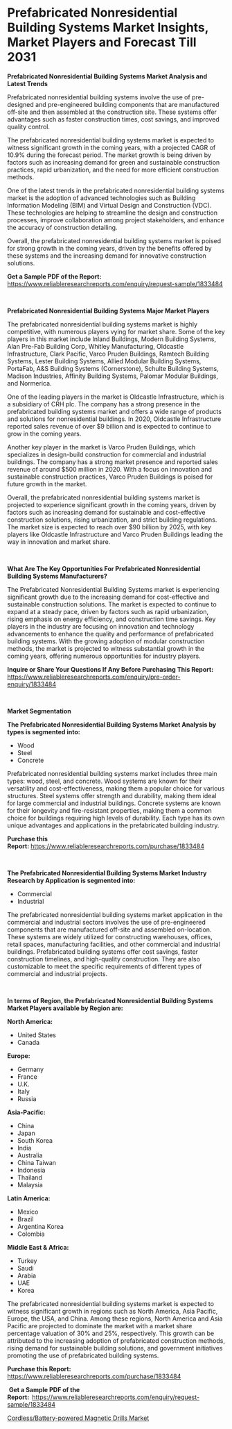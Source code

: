 <p><h1>Prefabricated Nonresidential Building Systems Market Insights, Market Players and Forecast Till 2031</h1></p><p><strong>Prefabricated Nonresidential Building Systems Market Analysis and Latest Trends</strong></p>
<p><p>Prefabricated nonresidential building systems involve the use of pre-designed and pre-engineered building components that are manufactured off-site and then assembled at the construction site. These systems offer advantages such as faster construction times, cost savings, and improved quality control.</p><p>The prefabricated nonresidential building systems market is expected to witness significant growth in the coming years, with a projected CAGR of 10.9% during the forecast period. The market growth is being driven by factors such as increasing demand for green and sustainable construction practices, rapid urbanization, and the need for more efficient construction methods.</p><p>One of the latest trends in the prefabricated nonresidential building systems market is the adoption of advanced technologies such as Building Information Modeling (BIM) and Virtual Design and Construction (VDC). These technologies are helping to streamline the design and construction processes, improve collaboration among project stakeholders, and enhance the accuracy of construction detailing.</p><p>Overall, the prefabricated nonresidential building systems market is poised for strong growth in the coming years, driven by the benefits offered by these systems and the increasing demand for innovative construction solutions.</p></p>
<p><strong>Get a Sample PDF of the Report:&nbsp;</strong> <a href="https://www.reliableresearchreports.com/enquiry/request-sample/1833484">https://www.reliableresearchreports.com/enquiry/request-sample/1833484</a></p>
<p>&nbsp;</p>
<p><strong>Prefabricated Nonresidential Building Systems Major Market Players</strong></p>
<p><p>The prefabricated nonresidential building systems market is highly competitive, with numerous players vying for market share. Some of the key players in this market include Inland Buildings, Modern Building Systems, Alan Pre-Fab Building Corp, Whitley Manufacturing, Oldcastle Infrastructure, Clark Pacific, Varco Pruden Buildings, Ramtech Building Systems, Lester Building Systems, Allied Modular Building Systems, PortaFab, A&S Building Systems (Cornerstone), Schulte Building Systems, Madison Industries, Affinity Building Systems, Palomar Modular Buildings, and Normerica.</p><p>One of the leading players in the market is Oldcastle Infrastructure, which is a subsidiary of CRH plc. The company has a strong presence in the prefabricated building systems market and offers a wide range of products and solutions for nonresidential buildings. In 2020, Oldcastle Infrastructure reported sales revenue of over $9 billion and is expected to continue to grow in the coming years.</p><p>Another key player in the market is Varco Pruden Buildings, which specializes in design-build construction for commercial and industrial buildings. The company has a strong market presence and reported sales revenue of around $500 million in 2020. With a focus on innovation and sustainable construction practices, Varco Pruden Buildings is poised for future growth in the market.</p><p>Overall, the prefabricated nonresidential building systems market is projected to experience significant growth in the coming years, driven by factors such as increasing demand for sustainable and cost-effective construction solutions, rising urbanization, and strict building regulations. The market size is expected to reach over $90 billion by 2025, with key players like Oldcastle Infrastructure and Varco Pruden Buildings leading the way in innovation and market share.</p></p>
<p>&nbsp;</p>
<p><strong>What Are The Key Opportunities For Prefabricated Nonresidential Building Systems Manufacturers?</strong></p>
<p><p>The Prefabricated Nonresidential Building Systems market is experiencing significant growth due to the increasing demand for cost-effective and sustainable construction solutions. The market is expected to continue to expand at a steady pace, driven by factors such as rapid urbanization, rising emphasis on energy efficiency, and construction time savings. Key players in the industry are focusing on innovation and technology advancements to enhance the quality and performance of prefabricated building systems. With the growing adoption of modular construction methods, the market is projected to witness substantial growth in the coming years, offering numerous opportunities for industry players.</p></p>
<p><strong>Inquire or Share Your Questions If Any Before Purchasing This Report:</strong> <a href="https://www.reliableresearchreports.com/enquiry/pre-order-enquiry/1833484">https://www.reliableresearchreports.com/enquiry/pre-order-enquiry/1833484</a></p>
<p>&nbsp;</p>
<p><strong>Market Segmentation</strong></p>
<p><strong>The Prefabricated Nonresidential Building Systems Market Analysis by types is segmented into:</strong></p>
<p><ul><li>Wood</li><li>Steel</li><li>Concrete</li></ul></p>
<p><p>Prefabricated nonresidential building systems market includes three main types: wood, steel, and concrete. Wood systems are known for their versatility and cost-effectiveness, making them a popular choice for various structures. Steel systems offer strength and durability, making them ideal for large commercial and industrial buildings. Concrete systems are known for their longevity and fire-resistant properties, making them a common choice for buildings requiring high levels of durability. Each type has its own unique advantages and applications in the prefabricated building industry.</p></p>
<p><strong>Purchase this Report:&nbsp;</strong><a href="https://www.reliableresearchreports.com/purchase/1833484">https://www.reliableresearchreports.com/purchase/1833484</a></p>
<p>&nbsp;</p>
<p><strong>The Prefabricated Nonresidential Building Systems Market Industry Research by Application is segmented into:</strong></p>
<p><ul><li>Commercial</li><li>Industrial</li></ul></p>
<p><p>The prefabricated nonresidential building systems market application in the commercial and industrial sectors involves the use of pre-engineered components that are manufactured off-site and assembled on-location. These systems are widely utilized for constructing warehouses, offices, retail spaces, manufacturing facilities, and other commercial and industrial buildings. Prefabricated building systems offer cost savings, faster construction timelines, and high-quality construction. They are also customizable to meet the specific requirements of different types of commercial and industrial projects.</p></p>
<p>&nbsp;</p>
<p><strong>In terms of Region, the Prefabricated Nonresidential Building Systems Market Players available by Region are:</strong></p>
<p>
    <p> <strong> North America: </strong>
        <ul>
            <li>United States</li>
            <li>Canada</li>
        </ul>
        </p> 
    <p> <strong> Europe: </strong>
        <ul>
            <li>Germany</li>
            <li>France</li>
            <li>U.K.</li>
            <li>Italy</li>
            <li>Russia</li>
        </ul>
        </p> 
    <p> <strong> Asia-Pacific: </strong>
        <ul>
            <li>China</li>
            <li>Japan</li>
            <li>South Korea</li>
            <li>India</li>
            <li>Australia</li>
            <li>China Taiwan</li>
            <li>Indonesia</li>
            <li>Thailand</li>
            <li>Malaysia</li>
        </ul>
        </p> 
    <p> <strong> Latin America: </strong>
        <ul>
            <li>Mexico</li>
            <li>Brazil</li>
            <li>Argentina Korea</li>
            <li>Colombia</li>
        </ul>
        </p> 
    <p> <strong> Middle East & Africa: </strong>
        <ul>
            <li>Turkey</li>
            <li>Saudi</li>
            <li>Arabia</li>
            <li>UAE</li>
            <li>Korea</li>
        </ul>
    </p>
    </p>
<p><p>The prefabricated nonresidential building systems market is expected to witness significant growth in regions such as North America, Asia Pacific, Europe, the USA, and China. Among these regions, North America and Asia Pacific are projected to dominate the market with a market share percentage valuation of 30% and 25%, respectively. This growth can be attributed to the increasing adoption of prefabricated construction methods, rising demand for sustainable building solutions, and government initiatives promoting the use of prefabricated building systems.</p></p>
<p><strong>Purchase this Report: </strong><a href="https://www.reliableresearchreports.com/purchase/1833484">https://www.reliableresearchreports.com/purchase/1833484</a></p>
<p>&nbsp;<strong>Get a Sample PDF of the Report:&nbsp;&nbsp;</strong><a href="https://www.reliableresearchreports.com/enquiry/request-sample/1833484">https://www.reliableresearchreports.com/enquiry/request-sample/1833484</a></p>
<p><strong></strong></p>
<p><p><a href="https://github.com/lataunyatinikmelvin59ilbd0dv/Market-Research-Report-List-1/blob/main/cordlessbattery-powered-magnetic-drills-market.md">Cordless/Battery-powered Magnetic Drills Market</a></p></p>